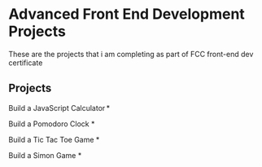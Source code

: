 # Advanced Front End Development Projects

These are the projects that i am completing as part of FCC front-end dev certificate

## Projects

Build a JavaScript Calculator *

Build a Pomodoro Clock *

Build a Tic Tac Toe Game *

Build a Simon Game *